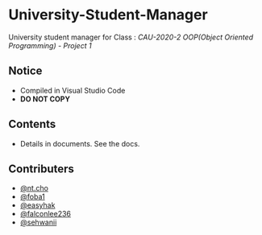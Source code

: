 # University-Student-Manager
University student manager for Class : *CAU-2020-2 OOP(Object Oriented Programming) - Project 1*

## Notice
- Compiled in Visual Studio Code
- **DO NOT COPY**

## Contents
- Details in documents. See the docs.

## Contributers
- [@nt.cho](https://github.com/ntcho)
- [@foba1](https://github.com/foba1)
- [@easyhak](https://github.com/easyhak)
- [@falconlee236](https://github.com/falconlee236)
- [@sehwanii](https://github.com/sehwanii)
